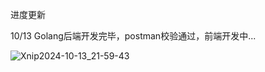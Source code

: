 进度更新

10/13 Golang后端开发完毕，postman校验通过，前端开发中...

![Xnip2024-10-13_21-59-43](https://github.com/user-attachments/assets/66bb0a51-0098-4702-b524-c88f1727c0d3)

